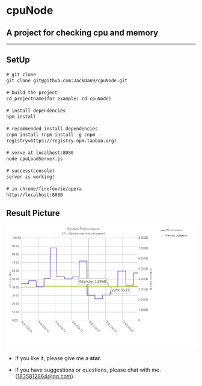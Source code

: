 # cpuNode
## A project for checking cpu and memory

------

## SetUp

```
# git clone
git clone git@github.com:JackDan9/cpuNode.git

# build the project
cd projectname(for example: cd cpuNode)

# install dependencies
npm install

# recommended install dependencies
cnpm install (npm install -g cnpm --registry=https://registry.npm.taobao.org)

# serve at localhost:8080
node cpuLoadServer.js

# success(console)
server is working!

# in chrome/firefox/ie/opera
http://localhost:8080
```

## Result Picture

![readme][1]

- If you like it, please give me a **star**.
- If you have suggestions or questions, please chat with me.(1835812864@qq.com).


  [1]: ./images/readme.png "readme.png"